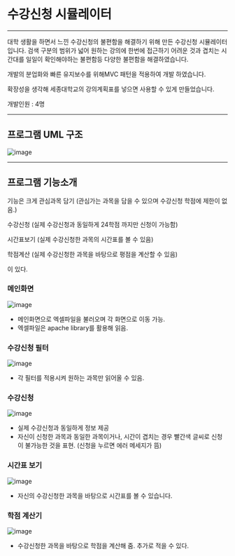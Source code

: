 # 수강신청 시뮬레이터

---

대학 생활을 하면서 느낀 수강신청의 불편함을 해결하기 위해 만든 수강신청 시뮬레이터 입니다.
검색 구분의 범위가 넓어 원하는 강의에 한번에 접근하기 어려운 것과 겹치는 시간대를 일일이 확인해야하는 불편함등 다양한 불편함을 해결하였습니다.

개발의 분업화와 빠른 유지보수를 위해MVC 패턴을 적용하여 개발 하였습니다.

확장성을 생각해 세종대학교의 강의계획표를 넣으면 사용할 수 있게 만들었습니다.

개발인원 : 4명

---
## 프로그램 UML 구조
![image](https://user-images.githubusercontent.com/37828448/70433255-8e356e80-1ac4-11ea-8773-97d0aedee1ae.png)

---
## 프로그램 기능소개
기능은 크게 
관심과목 담기 (관심가는 과목을 담을 수 있으며 수강신청 학점에 제한이 없음.)

수강신청 (실제 수강신청과 동일하게 24학점 까지만 신청이 가능함)

시간표보기 (실제 수강신청한 과목의 시간표를 볼 수 있음)

학점계산 (실제 수강신청한 과목을 바탕으로 평점을 계산할 수 있음)

이 있다.
### 메인화면
![image](https://user-images.githubusercontent.com/37828448/71304941-7a690100-2410-11ea-91ba-ce5276d53f18.png)
- 메인화면으로 엑셀파일을 불러오며 각 화면으로 이동 가능.
- 엑셀파일은 apache library를 활용해 읽음.

### 수강신청 필터
![image](https://user-images.githubusercontent.com/37828448/71304999-1b57bc00-2411-11ea-9d2c-2d038c05a9f2.png)
- 각 필터를 적용시켜 원하는 과목만 읽어올 수 있음.

### 수강신청
![image](https://user-images.githubusercontent.com/37828448/71305021-6540a200-2411-11ea-9404-bb0064e27522.png)
- 실제 수강신청과 동일하게 정보 제공
- 자신이 신청한 과목과 동일한 과목이거나, 시간이 겹치는 경우 빨간색 글씨로 신청이 불가능한 것을 표현. (신청을 누르면 에러 메세지가 뜸)

### 시간표 보기
![image](https://user-images.githubusercontent.com/37828448/71305039-a20c9900-2411-11ea-8ff8-ce7e5b4c6246.png)
- 자신의 수강신청한 과목을 바탕으로 시간표를 볼 수 있습니다.

### 학점 계산기
![image](https://user-images.githubusercontent.com/37828448/71305049-b3ee3c00-2411-11ea-8d29-09adaea6d737.png)
- 수강신청한 과목을 바탕으로 학점을 계산해 줌. 추가로 적을 수 있다.
